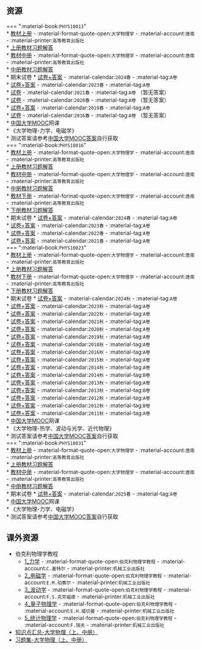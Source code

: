 ## 资源  
=== ":material-book:`PHYS10013`"  
    * [教材上册](http://api.cqu-openlib.cn/file?key=i3INQ23c627i) - :material-format-quote-open:`大学物理学` - :material-account:`唐南` - :material-printer:`高等教育出版社`  
        * [上册教材习题解答](http://api.cqu-openlib.cn/file?key=icOmL23c5f1e)  
    * [教材中册](http://api.cqu-openlib.cn/file?key=ifl4X23c6bni) - :material-format-quote-open:`大学物理学` - :material-account:`唐南` - :material-printer:`高等教育出版社`  
        * [中册教材习题解答](http://api.cqu-openlib.cn/file?key=ii5Pq23c5xhi)  
    * 期末试卷
        * [试卷+答案](http://api.cqu-openlib.cn/file?key=iHxsF23c8bli) - :material-calendar:`2024春` - :material-tag:`A卷`  
        * [试卷+答案](http://api.cqu-openlib.cn/file?key=iZdDx2yis6uj) - :material-calendar:`2023春` - :material-tag:`A卷`  
        * [试卷](http://api.cqu-openlib.cn/file?key=ijLj123c8bgd) - :material-calendar:`2021春` - :material-tag:`A卷` （暂无答案）  
        * [试卷](http://api.cqu-openlib.cn/file?key=iqnlR23c8bcj) - :material-calendar:`2020春` - :material-tag:`A卷` （暂无答案）  
        * [试卷+答案](http://api.cqu-openlib.cn/file?key=i6iG123c8b9g) - :material-calendar:`2019春` - :material-tag:`A卷`  
        * [试卷](http://api.cqu-openlib.cn/file?key=iyr0S23c8b4b) - :material-calendar:`2016春` - :material-tag:`A卷` （暂无答案）  
    * [中国大学MOOC](https://www.icourse163.org/)网课  
        * 《大学物理-力学、电磁学》  
            * 测试答案请参考[中国大学MOOC答案](../skill/推荐使用的网站等/中国大学MOOC答案.md)自行获取  
=== ":material-book:`PHYS10016`"  
    * [教材上册](http://api.cqu-openlib.cn/file?key=i3INQ23c627i) - :material-format-quote-open:`大学物理学` - :material-account:`唐南` - :material-printer:`高等教育出版社`  
        * [上册教材习题解答](http://api.cqu-openlib.cn/file?key=icOmL23c5f1e)  
    * [教材中册](http://api.cqu-openlib.cn/file?key=ifl4X23c6bni) - :material-format-quote-open:`大学物理学` - :material-account:`唐南` - :material-printer:`高等教育出版社`  
        * [中册教材习题解答](http://api.cqu-openlib.cn/file?key=ii5Pq23c5xhi)  
    * [教材下册](http://api.cqu-openlib.cn/file?key=ilpy523c68qd) - :material-format-quote-open:`大学物理学` - :material-account:`唐南` - :material-printer:`高等教育出版社`  
        * [下册教材习题解答](http://api.cqu-openlib.cn/file?key=iRlmy23c5s7i)  
    * 期末试卷
        * [试卷+答案](http://api.cqu-openlib.cn/file?key=i9lMe22kr73c) - :material-calendar:`2024春` - :material-tag:`A卷`  
        * [试卷+答案](http://api.cqu-openlib.cn/file?key=iplN523c8bwj) - :material-calendar:`2023春` - :material-tag:`A卷`  
        * [试卷+答案](http://api.cqu-openlib.cn/file?key=i7po523c8bre) - :material-calendar:`2022春` - :material-tag:`A卷`  
        * [试卷+答案](http://api.cqu-openlib.cn/file?key=iei8g23c8bpc) - :material-calendar:`2021春` - :material-tag:`A卷`  
=== ":material-book:`PHYS10023`"  
    * [教材上册](http://api.cqu-openlib.cn/file?key=i3INQ23c627i) - :material-format-quote-open:`大学物理学` - :material-account:`唐南` - :material-printer:`高等教育出版社`  
        * [上册教材习题解答](http://api.cqu-openlib.cn/file?key=icOmL23c5f1e)  
    * [教材下册](http://api.cqu-openlib.cn/file?key=ilpy523c68qd) - :material-format-quote-open:`大学物理学` - :material-account:`唐南` - :material-printer:`高等教育出版社`  
        * [下册教材习题解答](http://api.cqu-openlib.cn/file?key=iRlmy23c5s7i)  
    * 期末试卷
        * [试卷+答案](http://api.cqu-openlib.cn/file?key=iDE4M2l40xab) - :material-calendar:`2024秋` - :material-tag:`A卷`  
        * [试卷+答案](http://api.cqu-openlib.cn/file?key=iDd912i5bcuj) - :material-calendar:`2023秋` - :material-tag:`A卷`  
        * [试卷+答案](http://api.cqu-openlib.cn/file?key=iu7UL23c8cbe) - :material-calendar:`2022秋` - :material-tag:`A卷`  
        * [试卷+答案](http://api.cqu-openlib.cn/file?key=iF8sO2g38oyd) - :material-calendar:`2021秋` - :material-tag:`A卷`  
        * [试卷+答案](http://api.cqu-openlib.cn/file?key=iLa9f23c8c6j) - :material-calendar:`2020秋` - :material-tag:`A卷`  
        * [试卷+答案](http://api.cqu-openlib.cn/file?key=iAIud2g38org) - :material-calendar:`2019秋` - :material-tag:`A卷`  
        * [试卷+答案](http://api.cqu-openlib.cn/file?key=iYRT92g38oih) - :material-calendar:`2018秋` - :material-tag:`A卷`  
        * [试卷+答案](http://api.cqu-openlib.cn/file?key=idI6M2g38oba) - :material-calendar:`2016秋` - :material-tag:`A卷`  
        * [试卷+答案](http://api.cqu-openlib.cn/file?key=iEcqK2g38o2b) - :material-calendar:`2015秋` - :material-tag:`A卷`  
        * [试卷+答案](http://api.cqu-openlib.cn/file?key=iK5xh2g38noh) - :material-calendar:`2014秋` - :material-tag:`A卷`  
        * [试卷+答案](http://api.cqu-openlib.cn/file?key=iBMok2g38nwf) - :material-calendar:`2014秋` - :material-tag:`B卷`  
        * [试卷+答案](http://api.cqu-openlib.cn/file?key=iv1RZ2g38nad) - :material-calendar:`2013秋` - :material-tag:`A卷`  
        * [试卷+答案](http://api.cqu-openlib.cn/file?key=iV61k2g38nkd) - :material-calendar:`2013秋` - :material-tag:`B卷`  
        * [试卷+答案](http://api.cqu-openlib.cn/file?key=ikNc02g38mxa) - :material-calendar:`2012秋` - :material-tag:`A卷`  
        * [试卷+答案](http://api.cqu-openlib.cn/file?key=iVMRR2g38n6j) - :material-calendar:`2012秋` - :material-tag:`B卷`  
        * [试卷+答案](http://api.cqu-openlib.cn/file?key=iuXu82g38mqd) - :material-calendar:`2011秋` - :material-tag:`A卷`  
    * [中国大学MOOC](https://www.icourse163.org/)网课  
        * 《大学物理-热学、波动与光学、近代物理》  
            * 测试答案请参考[中国大学MOOC答案](../skill/推荐使用的网站等/中国大学MOOC答案.md)自行获取  
=== ":material-book:`PHYS10031`"  
    * [教材上册](http://api.cqu-openlib.cn/file?key=i3INQ23c627i) - :material-format-quote-open:`大学物理学` - :material-account:`唐南` - :material-printer:`高等教育出版社`  
        * [上册教材习题解答](http://api.cqu-openlib.cn/file?key=icOmL23c5f1e)  
    * [教材中册](http://api.cqu-openlib.cn/file?key=ifl4X23c6bni) - :material-format-quote-open:`大学物理学` - :material-account:`唐南` - :material-printer:`高等教育出版社`  
        * [中册教材习题解答](http://api.cqu-openlib.cn/file?key=ii5Pq23c5xhi)  
    * 期末试卷
        * [试卷+答案](http://api.cqu-openlib.cn/file?key=iCAOt2z3zugh) - :material-calendar:`2025春` - :material-tag:`A卷`  
    * [中国大学MOOC](https://www.icourse163.org/)网课  
        * 《大学物理-力学、电磁学》  
            * 测试答案请参考[中国大学MOOC答案](../skill/推荐使用的网站等/中国大学MOOC答案.md)自行获取  

## 课外资源  
- 伯克利物理学教程  
    - [1_力学](http://api.cqu-openlib.cn/file?key=ibr4523c7jqf) - :material-format-quote-open:`伯克利物理学教程` - :material-account:`C.基特尔` - :material-printer:`机械工业出版社`  
    - [2_电磁学](http://api.cqu-openlib.cn/file?key=i4AW823c7plg) - :material-format-quote-open:`伯克利物理学教程` - :material-account:`E.M.珀赛尔` - :material-printer:`机械工业出版社`  
    - [3_波动学](http://api.cqu-openlib.cn/file?key=iHSkL23c7tti) - :material-format-quote-open:`伯克利物理学教程` - :material-account:`F.S.克劳福德` - :material-printer:`机械工业出版社`  
    - [4_量子物理学](http://api.cqu-openlib.cn/file?key=iagN023c7zoj) - :material-format-quote-open:`伯克利物理学教程` - :material-account:`E.H.威切曼` - :material-printer:`机械工业出版社`  
    - [5_统计物理学](http://api.cqu-openlib.cn/file?key=i46CF23c81wj) - :material-format-quote-open:`伯克利物理学教程` - :material-account:`F.瑞夫` - :material-printer:`机械工业出版社`  
- [知识点汇总-大学物理（上、中册）](http://api.cqu-openlib.cn/file?key=ihDCN23c9d5a)
- [习题集-大学物理（上、中册）](http://api.cqu-openlib.cn/file?key=i87kA23c96ra)